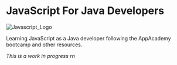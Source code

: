 # JavaScript For Java Developers
![Javascript_Logo](https://user-images.githubusercontent.com/20629020/115936386-c7923280-a49d-11eb-8c01-4158d6cce590.png)

Learning JavaScript as a Java developer following the AppAcademy bootcamp and other resources.

*This is a work in progress rn*
